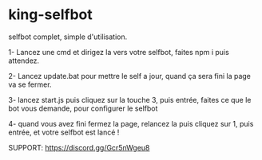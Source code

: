 # king-selfbot
selfbot complet, simple d'utilisation.

1- Lancez une cmd et dirigez la vers votre selfbot, faites npm i puis attendez.

2- Lancez update.bat pour mettre le self a jour, quand ça sera fini la page va se fermer.

3- lancez start.js puis cliquez sur la touche 3, puis entrée, faites ce que le bot vous demande, pour configurer le selfbot

4- quand vous avez fini fermez la page, relancez la puis cliquez sur 1, puis entrée, et votre selfbot est lancé !


SUPPORT: https://discord.gg/Gcr5nWgeu8
